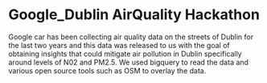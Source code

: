 # Google_Dublin AirQuality Hackathon
 Google car has been collecting air quality data on the streets of Dublin for the last two years and this data was released to us with the goal of obtaining insights that could mitigate air pollution in Dublin specifically around levels of N02 and PM2.5. We used bigquery to read the data and various open source tools such as OSM to overlay the data.
